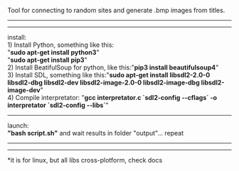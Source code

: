Tool for connecting to random sites and generate .bmp images from titles.<br>
<hr>
<hr>
install: <br>
1) Install Python, something like this:<br>
    "<b>sudo apt-get install python3</b>"<br>
    "<b>sudo apt-get install pip3</b>"<br>
2) Install BeatifulSoup for python, like this:"<b>pip3 install beautifulsoup4</b>"<br>
3) Install SDL, something like this:"<b>sudo apt-get install libsdl2-2.0-0 libsdl2-dbg libsdl2-dev libsdl2-image-2.0-0 libsdl2-image-dbg libsdl2-image-dev</b>"<br>
4) Compile interpretator: "<b>gcc interpretator.c `sdl2-config --cflags` -o interpretator `sdl2-config --libs`</b>"<br>
<hr>
launch: <br>
<b>"bash script.sh"</b> and wait results in folder "output"... repeat<br>
<hr><hr>
*it is for linux, but all libs cross-plotform, check docs
